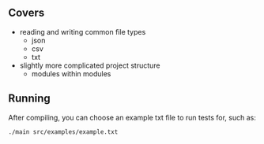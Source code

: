 ## Covers
- reading and writing common file types
    - json
    - csv
    - txt
- slightly more complicated project structure
    - modules within modules

## Running
After compiling, you can choose an example txt file to run tests for, such as:
```
./main src/examples/example.txt
```